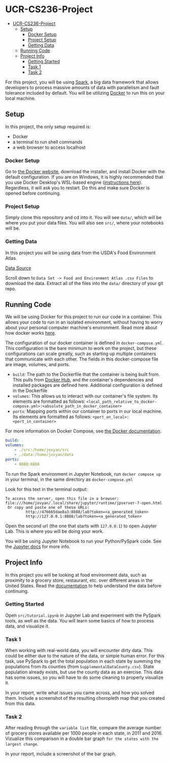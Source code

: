# UCR-CS236-Project

- [UCR-CS236-Project](#ucr-cs236-project)
  - [Setup](#setup)
    - [Docker Setup](#docker-setup)
    - [Project Setup](#project-setup)
    - [Getting Data](#getting-data)
  - [Running Code](#running-code)
  - [Project Info](#project-info)
    - [Getting Started](#getting-started)
    - [Task 1](#task-1)
    - [Task 2](#task-2)

For this project, you will be using [Spark](https://spark.apache.org/), a big data framework that allows developers to process massive amounts of data with parallelism and fault tolerance included by default. You will be utilizing [Docker](https://www.docker.com/) to run this on your local machine.

## Setup

In this project, the only setup required is:

- Docker
- a terminal to run shell commands
- a web browser to access localhost

### Docker Setup

Go to [the Docker website](https://www.docker.com/get-started/), download the installer, and install Docker with the default configuration. If you are on Windows, it is highly recommended that you use Docker Desktop's WSL-based engine ([instructions here](https://docs.docker.com/desktop/wsl/)). Regardless, it will ask you to restart. Do this and make sure Docker is opened before continuing.

### Project Setup

Simply clone this repository and cd into it. You will see `data/`, which will be where you put your data files. You will also see `src/`, where your notebooks will be.

### Getting Data

In this project you will be using data from the USDA's Food Environment Atlas.

[Data Source](https://www.ers.usda.gov/data-products/food-environment-atlas/data-access-and-documentation-downloads/)

Scroll down to `Data Set -> Food and Environment Atlas .csv Files` to download the data. Extract all of the files into the `data/` directory of your git repo.

## Running Code

We will be using Docker for this project to run our code in a container. This allows your code to run in an isolated environment, without having to worry about your personal computer machine's environment. Read more about how docker works [here](https://www.docker.com/).

The configuration of our docker container is defined in `docker-compose.yml`. This configuration is the bare minimum to work on the project, but these configurations can scale greatly, such as starting up multiple containers that communicate with each other. The fields in this docker-compose file are image, volumes, and ports.

- `build`: The path to the Dockerfile that the container is being built from. This pulls from [Docker Hub](https://hub.docker.com/), and the container's dependencies and installed packages are defined here. Additional configuration is defined in the Dockerfile
- `volumes`: This allows us to interact with our container's file system. Its elements are formatted as follows: `<local_path_relative_to_docker-compose.yml>:<absolute_path_in_docker_container>`
- `ports`: Mapping ports within our container to ports in our local machine. Its elements are formatted as follows: `<port_on_local>:<port_in_container>`

For more information on Docker Compose, see [the Docker documentation](https://docs.docker.com/compose/compose-file/compose-file-v3/).

```yml
build: .
volumes:
    - ./src:/home/jovyan/src
    - ./data:/home/jovyan/data
ports:
    - 8888:8888
```

To run the Spark environment in Jupyter Notebook, run `docker compose up` in your terminal, in the same directory as `docker-compose.yml`

Look for this text in the terminal output:

```plaintext
To access the server, open this file in a browser:
file:///home/jovyan/.local/share/jupyter/runtime/jpserver-7-open.html
 Or copy and paste one of these URLs:
         http://476665dae8a3:8888/lab?token=<a_generated_token>
         http://127.0.0.1:8888/lab?token=<a_generated_token>
```

Open the second url (the one that starts with `127.0.0.1`) to open Jupyter Lab. This is where you will be doing your work.

You will be using Jupyter Notebook to run your Python/PySpark code. See the [Jupyter docs](https://docs.jupyter.org/en/latest/) for more info.

## Project Info

In this project you will be looking at food environment data, such as proximity to a grocery store, restaurant, etc. over different areas in the United States. Read the [documentation](https://www.ers.usda.gov/data-products/food-environment-atlas/documentation/) to help understand the data before continuing.

### Getting Started

Open `src/tutorial.ipynb` in Jupyter Lab and experiment with the PySpark tools, as well as the data. You will learn some basics of how to process data, and visualize it.

### Task 1

When working with real-world data, you will encounter dirty data. This could be either due to the nature of the data, or simple human error. For this task, use PySpark to get the total population in each state by summing the populations from its counties (from `SupplementalDataCounty.csv`). State population already exists, but use the county data as an exercise. This data has some issues, so you will have to do some cleaning to properly visualize it.

In your report, write what issues you came across, and how you solved them. Include a screenshot of the resulting choropleth map that you created from this data.

### Task 2

After reading through the `variable list` file, compare the average number of grocery stores available per 1000 people  in each state, in 2011 and 2016. Vizualize this comparison in a double bar graph `for the states with the largest change`.

In your report, include a screenshot of the bar graph.
